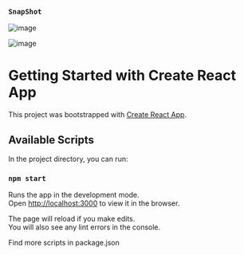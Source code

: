 ### `SnapShot`
![image](https://user-images.githubusercontent.com/56015329/117828914-e7906700-b28f-11eb-80ab-f671f4761a0f.png)

![image](https://user-images.githubusercontent.com/56015329/117829017-fa0aa080-b28f-11eb-8302-55b5baaa0284.png)


# Getting Started with Create React App

This project was bootstrapped with [Create React App](https://github.com/facebook/create-react-app).

## Available Scripts

In the project directory, you can run:

### `npm start`

Runs the app in the development mode.\
Open [http://localhost:3000](http://localhost:3000) to view it in the browser.

The page will reload if you make edits.\
You will also see any lint errors in the console.

Find more scripts in package.json


